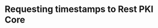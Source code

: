 ﻿# Requesting timestamps to Rest PKI Core

<!-- link to version in Portuguese -->
<div data-alt-locales="pt-br"></div>

<!--
You can use [Rest PKI Core](index.md) as an ICP-Brasil timestamp provider through the TSP protocol (*Timestamp Protocol* - RFC 3161) or API REST.

To do this, follow the steps below to get access credentials:

1. Login to Rest PKI website (https://pki.rest/)
1. In Control Panel, click the **Generate new access token** button
1. Copy the generated value

Then use one of the ways below to communicate with Rest PKI.

## Communication by *Timestamp Protocol*

Use the settings to communicate with Rest PKI by TSP:

* Protocol: HTTPS
* Method: POST
* Url: `https://core.pki.rest/tsp/<token_identifier?>`
* Authentication: by HTTP header as below:
    * `Authorization` : `Bearer <Rest PKI Core access token>`
    * `Authorization` : `ApiKey <Rest PKI Core api key>`

> Obs: `token_identifier` could be `name` or `id` of tier. If not provided, `Default` tier is used.

## Communcation API REST

Use the settings to communicate with Rest PKI by TSP:

* Url: `https://core.pki.rest/tsp/<token_identifier>`
* Method: POST
* Request headers
  * `Authorization` : `Bearer <token de acesso ao Rest PKI>`
    * `Authorization` : `ApiKey <Rest PKI Core api key>`
  * `Content-Type` : `application/json`
* Request
  * `algorithm` : algorithm name (see suported algoritm below)
  * `value` : hash value to be stamped, Base64 encoded **or**
  * `hexValue` : hash value to be stamped, encoded in hexadecimal (*case insensitive*)
* Response
  * `encodedValue` : timestamp, Base64 encoded
  * `info` : informations about the timestamp

Example request with SHA-256 algorithm and Base64 hash:

```json
{
	"algorithm": "SHA256",
	"value": "L80RIvFw2jwpiObzFQN+tuEQQ4E9qnGeYYYd+4DrM8M="
}
```

Example request with SHA-1 algorithm and hash in hex:

```json
{
	"algorithm": "SHA1",
	"hexValue": "3ade2832feafe081f246aa2fb89cb9c7929ac911"
}
```

## Supported Algorithms

Currently, the following algorithms are supported:

* SHA-1
  * TSP: 1.3.14.3.2.26
  * API: "SHA1"
* SHA-256
  * TSP: 2.16.840.1.101.3.4.2.1
  * API: "SHA256"

 -->
 